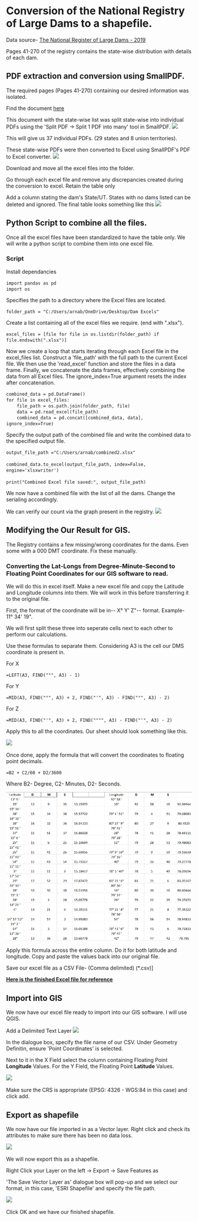 # Conversion of the National Registry of Large Dams to a shapefile.

Data source- [The National Register of Large Dams - 2019](https://cwc.gov.in/sites/default/files/nrld06042019.pdf)

Pages 41-270 of the registry contains the state-wise distribution with details of each dam. 

## PDF extraction and conversion using SmallPDF.
The required pages (Pages 41-270) containing our desired information was isolated.

Find the document [here](https://github.com/doorkn-b/Shapefile-for-NRD-Documentation/blob/main/Files/NRLD%20Isolated%20PDF.pdf)

This document with the state-wise list was split state-wise into individual PDFs using the 'Split PDF -> Split 1 PDF into many' tool in SmallPDF.
![](https://github.com/doorkn-b/Shapefile-for-NRD-Documentation/blob/main/Documentation%20Images/splitsmallpdf.png)

This will give us 37 individual PDFs. (29 states and 8 union territories). 

These state-wise PDFs were then converted to Excel using SmallPDF's PDF to Excel converter.
![](https://github.com/doorkn-b/Shapefile-for-NRD-Documentation/blob/main/Documentation%20Images/pdf%20to%20excel.png)

Download and move all the excel files into the folder. 

Go through each excel file and remove any discrepancies created during the conversion to excel. Retain the table only

Add a column stating the dam's State/UT. States with no dams listed can be deleted and ignored. The final table looks something like this 
![](https://github.com/doorkn-b/Shapefile-for-NRD-Documentation/blob/main/Documentation%20Images/Final%20Table.png)

## Python Script to combine all the files.

Once all the excel files have been standardized to have the table only. We will write a python script to combine them into one excel file.
### Script 

Install dependancies 
```
import pandas as pd
import os
```

Specifies the path to a directory where the Excel files are located.
```
folder_path = "C:/Users/arnab/OneDrive/Desktop/Dam Excels"
```

Create a list containing all of the excel files we require. (end with ".xlsx").
```
excel_files = [file for file in os.listdir(folder_path) if file.endswith(".xlsx")]
```

Now we create a loop that starts iterating through each Excel file in the excel_files list.
Construct a 'file_path' with the full path to the current Excel file.
We then use the 'read_excel' function and store the files in a data frame.
Finally, we concatenate the data frames, effectively combining the data from all Excel files. 
The ignore_index=True argument resets the index after concatenation.

```
combined_data = pd.DataFrame()
for file in excel_files:
    file_path = os.path.join(folder_path, file)
    data = pd.read_excel(file_path)
    combined_data = pd.concat([combined_data, data], ignore_index=True)
```

Specify the output path of the combined file and write the combined data to the specified output file.
```
output_file_path ="C:/Users/arnab/combined2.xlsx"

combined_data.to_excel(output_file_path, index=False, engine='xlsxwriter')

print("Combined Excel file saved:", output_file_path)
```


We now have a combined file with the list of all the dams. Change the serialing accordingly.

We can verify our count via the graph present in the registry.
![](https://github.com/doorkn-b/Shapefile-for-NRD-Documentation/blob/main/Documentation%20Images/Screenshot%202023-08-07%20165815.png)

## Modifying the Our Result for GIS.

The Registry contains a few missing/wrong coordinates for the dams. Even some with a 000 DMT coordinate. Fix these manually.

### Converting the Lat-Longs from Degree-Minute-Second to Floating Point Coordinates for our GIS software to read.
We will do this in excel itself. Make a new excel file and copy the Latitude and Longitude columns into them. We will work in this before transferring it to the original file.

First, the format of the coordinate will be in-- X° Y' Z"-- format. Example- 11° 34' 19".

We will first split these three into seperate cells next to each other to perform our calculations. 

Use these formulas to separate them. Considering A3 is the cell our DMS coordinate is present in.



For X

```
=LEFT(A3, FIND("°", A3) - 1)
```

For Y
```
=MID(A3, FIND("°", A3) + 2, FIND("'", A3) - FIND("°", A3) - 2)
```

For Z
```
=MID(A3, FIND("'", A3) + 2, FIND("""", A3) - FIND("'", A3) - 2)
```

Apply this to all the coordinates. Our sheet should look something like this.

![](https://github.com/doorkn-b/Shapefile-for-NRD-Documentation/blob/main/Documentation%20Images/Split%20into%20cells.png)

Once done, apply the formula that will convert the coordinates to floating point decimals.
```
=B2 + C2/60 + D2/3600
```
Where B2- Degree, C2- Minutes, D2- Seconds.

![](https://github.com/doorkn-b/NRLD-Documentation/blob/main/Documentation%20Images/DMS.png)

Apply this formula across the entire column. Do it for both latitude and longitude. Copy and paste the values back into our original file.

Save our excel file as a CSV File- (Comma delimited) (*.csv)]

[**Here is the finished Excel file for reference**](https://github.com/doorkn-b/Shapefile-for-NRD-Documentation/blob/main/Files/NRLD.zip)

## Import into GIS
We now have our excel file ready to import into our GIS software. I will use QGIS.

Add a Delimited Text Layer
![](https://github.com/doorkn-b/Shapefile-for-NRD-Documentation/blob/main/Documentation%20Images/Add%20Layer.png)

In the dialogue box, specify the file name of our CSV. Under Geometry Definitin, ensure 'Point Coordinates' is selected.

Next to it in the X Field select the column containing Floating Point **Longitude** Values. For the Y Field, the Floating Point **Latitude** Values.

![](https://github.com/doorkn-b/Shapefile-for-NRD-Documentation/blob/main/Documentation%20Images/Dialogue.png)

Make sure the CRS is appropriate (EPSG: 4326 - WGS:84 in this case) and click add.

## Export as shapefile
We now have our file imported in as a Vector layer. Right click and check its attributes to make sure there has been no data loss.

![](https://github.com/doorkn-b/Shapefile-for-NRD-Documentation/blob/main/Documentation%20Images/atrribute.png)

We will now export this as a shapefile.

Right Click your Layer on the left -> Export -> Save Features as

'The Save Vector Layer as' dialogue box will pop-up and we select our format, in this case, 'ESRI Shapefile' and specify the file path.

![](https://github.com/doorkn-b/Shapefile-for-NRD-Documentation/blob/main/Documentation%20Images/svla.png)

Click OK and we have our finished shapefile.












